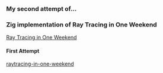### My second attempt of...
### Zig implementation of Ray Tracing in One Weekend
[Ray Tracing in One Weekend](https://raytracing.github.io/books/RayTracingInOneWeekend.html)

#### First Attempt
[raytracing-in-one-weekend](https://github.com/tsoumdoa/zray-trace)
